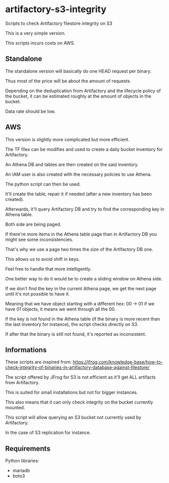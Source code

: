 # artifactory-s3-integrity
Scripts to check Artifactory filestore integrity on S3

This is a very simple version.

This scripts incurs costs on AWS.

## Standalone

The standalone version will basically do one HEAD request per binary.

Thus most of the price will be about the amount of requests.

Depending on the deduplication from Artifactory and the lifecycle policy of the bucket,
it can be estimated roughly at the amount of objects in the bucket.

Data rate should be low.

## AWS

This version is slightly more complicated but more efficient.

The TF files can be modifies and used to create a daily bucket inventory for Artifactory.

An Athena DB and tables are then created on the said inventory.

An IAM user is also created with the necessary policies to use Athena.

The python script can then be used.

It'll create the table, repair it if needed (after a new inventory has been created).

Afterwards, it'll query Artifactory DB and try to find the corresponding key in Athena table.

Both side are being paged.

If there're more items in the Athena table page than in Artifactory DB you might see some inconsistencies.

That's why we use a page two times the size of the Artifactory DB one.

This allows us to avoid shift in keys.

Feel free to handle that more intelligently.

One better way to do it would be to create a sliding window on Athena side.

If we don't find the key in the current Athena page, we get the next page until it's not possible to have it.

Meaning that we have object starting with a different hex: 00 -> 01 if we have 01 objects, it means we went through all the 00.

If the key is not found in the Athena table (if the binary is more recent than the last inventory for instance), the script checks directly on S3.

If after that the binary is still not found, it's reported as inconsistent.

## Informations

These scripts are inspired from: https://jfrog.com/knowledge-base/how-to-check-integrity-of-binaries-in-artifactory-database-against-filestore/

The script offered by JFrog for S3 is not efficient as it'll get ALL artifacts from Artifactory.

This is suited for small installations but not for bigger instances.

This also means that it can only check integrity on the bucket currently mounted.

This script will allow querying an S3 bucket not currently used by Artifactory.

In the case of S3 replication for instance.


## Requirements

Python libraries:

* mariadb
* boto3
